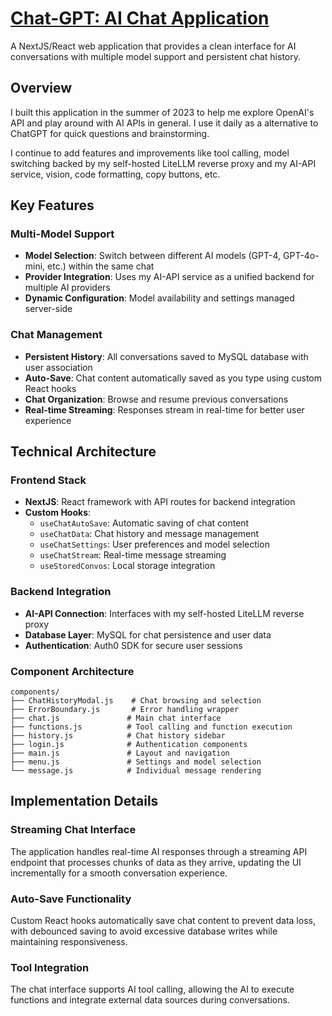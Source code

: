 # [Chat-GPT: AI Chat Application](/chat-gpt)

A NextJS/React web application that provides a clean interface for AI conversations with multiple model support and persistent chat history.

## Overview

I built this application in the summer of 2023 to help me explore OpenAI's API and play around with AI APIs in general. I use it daily as a alternative to ChatGPT for quick questions and brainstorming.

I continue to add features and improvements like tool calling, model switching backed by my self-hosted LiteLLM reverse proxy and my AI-API service, vision, code formatting, copy buttons, etc.

## Key Features

### Multi-Model Support
- **Model Selection**: Switch between different AI models (GPT-4, GPT-4o-mini, etc.) within the same chat
- **Provider Integration**: Uses my AI-API service as a unified backend for multiple AI providers
- **Dynamic Configuration**: Model availability and settings managed server-side

### Chat Management
- **Persistent History**: All conversations saved to MySQL database with user association
- **Auto-Save**: Chat content automatically saved as you type using custom React hooks
- **Chat Organization**: Browse and resume previous conversations
- **Real-time Streaming**: Responses stream in real-time for better user experience

## Technical Architecture

### Frontend Stack
- **NextJS**: React framework with API routes for backend integration
- **Custom Hooks**:
  - `useChatAutoSave`: Automatic saving of chat content
  - `useChatData`: Chat history and message management
  - `useChatSettings`: User preferences and model selection
  - `useChatStream`: Real-time message streaming
  - `useStoredConvos`: Local storage integration

### Backend Integration
- **AI-API Connection**: Interfaces with my self-hosted LiteLLM reverse proxy
- **Database Layer**: MySQL for chat persistence and user data
- **Authentication**: Auth0 SDK for secure user sessions

### Component Architecture
```
components/
├── ChatHistoryModal.js    # Chat browsing and selection
├── ErrorBoundary.js       # Error handling wrapper
├── chat.js               # Main chat interface
├── functions.js          # Tool calling and function execution
├── history.js            # Chat history sidebar
├── login.js              # Authentication components
├── main.js               # Layout and navigation
├── menu.js               # Settings and model selection
└── message.js            # Individual message rendering
```

## Implementation Details

### Streaming Chat Interface
The application handles real-time AI responses through a streaming API endpoint that processes chunks of data as they arrive, updating the UI incrementally for a smooth conversation experience.

### Auto-Save Functionality
Custom React hooks automatically save chat content to prevent data loss, with debounced saving to avoid excessive database writes while maintaining responsiveness.

### Tool Integration
The chat interface supports AI tool calling, allowing the AI to execute functions and integrate external data sources during conversations.
